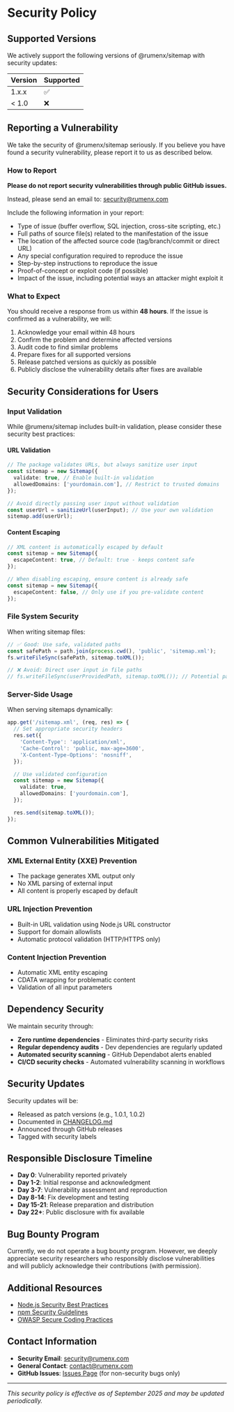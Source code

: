 # Security Policy

## Supported Versions

We actively support the following versions of @rumenx/sitemap with security updates:

| Version | Supported          |
| ------- | ------------------ |
| 1.x.x   | :white_check_mark: |
| < 1.0   | :x:                |

## Reporting a Vulnerability

We take the security of @rumenx/sitemap seriously. If you believe you have found a security vulnerability, please report it to us as described below.

### How to Report

**Please do not report security vulnerabilities through public GitHub issues.**

Instead, please send an email to: <security@rumenx.com>

Include the following information in your report:

- Type of issue (buffer overflow, SQL injection, cross-site scripting, etc.)
- Full paths of source file(s) related to the manifestation of the issue
- The location of the affected source code (tag/branch/commit or direct URL)
- Any special configuration required to reproduce the issue
- Step-by-step instructions to reproduce the issue
- Proof-of-concept or exploit code (if possible)
- Impact of the issue, including potential ways an attacker might exploit it

### What to Expect

You should receive a response from us within **48 hours**. If the issue is confirmed as a vulnerability, we will:

1. Acknowledge your email within 48 hours
2. Confirm the problem and determine affected versions
3. Audit code to find similar problems
4. Prepare fixes for all supported versions
5. Release patched versions as quickly as possible
6. Publicly disclose the vulnerability details after fixes are available

## Security Considerations for Users

### Input Validation

While @rumenx/sitemap includes built-in validation, please consider these security best practices:

#### URL Validation

```typescript
// The package validates URLs, but always sanitize user input
const sitemap = new Sitemap({
  validate: true, // Enable built-in validation
  allowedDomains: ['yourdomain.com'], // Restrict to trusted domains
});

// Avoid directly passing user input without validation
const userUrl = sanitizeUrl(userInput); // Use your own validation
sitemap.add(userUrl);
```

#### Content Escaping

```typescript
// XML content is automatically escaped by default
const sitemap = new Sitemap({
  escapeContent: true, // Default: true - keeps content safe
});

// When disabling escaping, ensure content is already safe
const sitemap = new Sitemap({
  escapeContent: false, // Only use if you pre-validate content
});
```

### File System Security

When writing sitemap files:

```typescript
// ✅ Good: Use safe, validated paths
const safePath = path.join(process.cwd(), 'public', 'sitemap.xml');
fs.writeFileSync(safePath, sitemap.toXML());

// ❌ Avoid: Direct user input in file paths
// fs.writeFileSync(userProvidedPath, sitemap.toXML()); // Potential path traversal
```

### Server-Side Usage

When serving sitemaps dynamically:

```typescript
app.get('/sitemap.xml', (req, res) => {
  // Set appropriate security headers
  res.set({
    'Content-Type': 'application/xml',
    'Cache-Control': 'public, max-age=3600',
    'X-Content-Type-Options': 'nosniff',
  });

  // Use validated configuration
  const sitemap = new Sitemap({
    validate: true,
    allowedDomains: ['yourdomain.com'],
  });

  res.send(sitemap.toXML());
});
```

## Common Vulnerabilities Mitigated

### XML External Entity (XXE) Prevention

- The package generates XML output only
- No XML parsing of external input
- All content is properly escaped by default

### URL Injection Prevention

- Built-in URL validation using Node.js URL constructor
- Support for domain allowlists
- Automatic protocol validation (HTTP/HTTPS only)

### Content Injection Prevention

- Automatic XML entity escaping
- CDATA wrapping for problematic content
- Validation of all input parameters

## Dependency Security

We maintain security through:

- **Zero runtime dependencies** - Eliminates third-party security risks
- **Regular dependency audits** - Dev dependencies are regularly updated
- **Automated security scanning** - GitHub Dependabot alerts enabled
- **CI/CD security checks** - Automated vulnerability scanning in workflows

## Security Updates

Security updates will be:

- Released as patch versions (e.g., 1.0.1, 1.0.2)
- Documented in [CHANGELOG.md](CHANGELOG.md)
- Announced through GitHub releases
- Tagged with security labels

## Responsible Disclosure Timeline

- **Day 0**: Vulnerability reported privately
- **Day 1-2**: Initial response and acknowledgment
- **Day 3-7**: Vulnerability assessment and reproduction
- **Day 8-14**: Fix development and testing
- **Day 15-21**: Release preparation and distribution
- **Day 22+**: Public disclosure with fix available

## Bug Bounty Program

Currently, we do not operate a bug bounty program. However, we deeply appreciate security researchers who responsibly disclose vulnerabilities and will publicly acknowledge their contributions (with permission).

## Additional Resources

- [Node.js Security Best Practices](https://nodejs.org/en/docs/guides/security/)
- [npm Security Guidelines](https://docs.npmjs.com/security)
- [OWASP Secure Coding Practices](https://owasp.org/www-project-secure-coding-practices-quick-reference-guide/)

## Contact Information

- **Security Email**: <security@rumenx.com>
- **General Contact**: <contact@rumenx.com>
- **GitHub Issues**: [Issues Page](https://github.com/RumenDamyanov/npm-sitemap/issues) (for non-security bugs only)

---

_This security policy is effective as of September 2025 and may be updated periodically._
